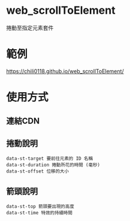 # web_scrollToElement
捲動至指定元素套件

# 範例
https://chili0118.github.io/web_scrollToElement/

# 使用方式

## 連結CDN


## 捲動說明
    data-st-target 要前往元素的 ID 名稱
    data-st-duration 捲動所花的時間 (毫秒)
    data-st-offset 位移的大小

## 箭頭說明
    data-st-top 箭頭要出現的高度
    data-st-time 特效的持續時間
